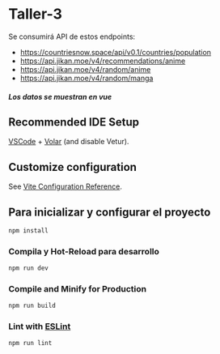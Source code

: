 # Taller-3

Se consumirá API de estos endpoints:

- https://countriesnow.space/api/v0.1/countries/population
- https://api.jikan.moe/v4/recommendations/anime
- https://api.jikan.moe/v4/random/anime
- https://api.jikan.moe/v4/random/manga

##### Los datos se muestran en vue

## Recommended IDE Setup

[VSCode](https://code.visualstudio.com/) + [Volar](https://marketplace.visualstudio.com/items?itemName=Vue.volar) (and disable Vetur).

## Customize configuration

See [Vite Configuration Reference](https://vitejs.dev/config/).

## Para inicializar y configurar el proyecto

```sh
npm install
```

### Compila y Hot-Reload para desarrollo

```sh
npm run dev
```

### Compile and Minify for Production

```sh
npm run build
```

### Lint with [ESLint](https://eslint.org/)

```sh
npm run lint
```
